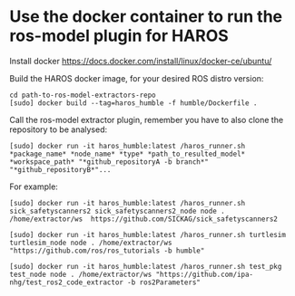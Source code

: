 # Use the docker container to run the ros-model plugin for HAROS

Install docker https://docs.docker.com/install/linux/docker-ce/ubuntu/

Build the HAROS docker image, for your desired ROS distro version:
```
cd path-to-ros-model-extractors-repo
[sudo] docker build --tag=haros_humble -f humble/Dockerfile .
```

Call the ros-model extractor plugin, remember you have to also clone the repository to be analysed:

```
[sudo] docker run -it haros_humble:latest /haros_runner.sh *package_name* *node_name* *type* *path_to_resulted_model* *workspace_path* "*github_repositoryA -b branch*" "*github_repositoryB*"...
```

For example:

```
[sudo] docker run -it haros_humble:latest /haros_runner.sh sick_safetyscanners2 sick_safetyscanners2_node node . /home/extractor/ws  https://github.com/SICKAG/sick_safetyscanners2

[sudo] docker run -it haros_humble:latest /haros_runner.sh turtlesim turtlesim_node node . /home/extractor/ws "https://github.com/ros/ros_tutorials -b humble"

[sudo] docker run -it haros_humble:latest /haros_runner.sh test_pkg test_node node . /home/extractor/ws "https://github.com/ipa-nhg/test_ros2_code_extractor -b ros2Parameters"

```


